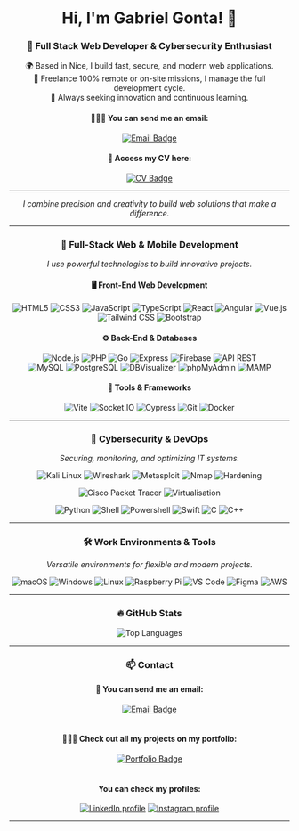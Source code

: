 <h1 align="center">Hi, I'm Gabriel Gonta! 👋</h1>

<h3 align="center">🚀 Full Stack Web Developer & Cybersecurity Enthusiast</h3>

<p align="center">
  🌍 Based in Nice, I build fast, secure, and modern web applications.<br>
  💼 Freelance 100% remote or on-site missions, I manage the full development cycle.<br>
  🎯 Always seeking innovation and continuous learning.<br>
</p>

<h4 align="center"> 🙋🏻‍♂️ You can send me an email: </h4>
<p align="center">
  <a href="mailto:gonta.gabriel.pro@gmail.com">
    <img src="https://img.shields.io/badge/Email-gonta.gabriel.pro@gmail.com-D14836?style=for-the-badge&logo=gmail&logoColor=white" alt="Email Badge">
  </a><br>
</p>

<h4 align="center"> 📄 Access my CV here: </h4>
<p align="center">
  <a href="https://github.com/gabrielgonta/gabrielgonta/blob/main/CV_Freelance_Gabriel_Gonta.pdf.pdf">
    <img src="https://img.shields.io/badge/CV-Download-0A66C2?style=for-the-badge&logo=readthedocs&logoColor=white" alt="CV Badge">
  </a><br>
</p>

---

<p align="center">
  <em>I combine precision and creativity to build web solutions that make a difference.</em>
</p>

---

<h3 align="center">🎯 Full-Stack Web & Mobile Development</h3>

<p align="center">
  <em>I use powerful technologies to build innovative projects.</em>
</p>

<h4 align="center">🖥️ Front-End Web Development</h4>
<p align="center">
  <img src="https://img.shields.io/badge/HTML5-E34F26?style=for-the-badge&logo=html5&logoColor=white" alt="HTML5" />
  <img src="https://img.shields.io/badge/CSS3-1572B6?style=for-the-badge&logo=css3&logoColor=white" alt="CSS3" />
  <img src="https://img.shields.io/badge/JavaScript-F7DF1E?style=for-the-badge&logo=javascript&logoColor=black" alt="JavaScript" />
  <img src="https://img.shields.io/badge/TypeScript-3178C6?style=for-the-badge&logo=typescript&logoColor=white" alt="TypeScript" />
  <img src="https://img.shields.io/badge/React-61DAFB?style=for-the-badge&logo=react&logoColor=black" alt="React" />
  <img src="https://img.shields.io/badge/Angular-DD0031?style=for-the-badge&logo=angular&logoColor=white" alt="Angular" />
  <img src="https://img.shields.io/badge/Vue.js-4FC08D?style=for-the-badge&logo=vue.js&logoColor=white" alt="Vue.js" />
  <img src="https://img.shields.io/badge/Tailwind_CSS-06B6D4?style=for-the-badge&logo=tailwind-css&logoColor=white" alt="Tailwind CSS" />
  <img src="https://img.shields.io/badge/Bootstrap-7952B3?style=for-the-badge&logo=bootstrap&logoColor=white" alt="Bootstrap" />
</p>

<h4 align="center">⚙️ Back-End & Databases</h4>
<p align="center">
  <img src="https://img.shields.io/badge/Node.js-339933?style=for-the-badge&logo=node.js&logoColor=white" alt="Node.js" />
  <img src="https://img.shields.io/badge/PHP-777BB4?style=for-the-badge&logo=php&logoColor=white" alt="PHP" />
  <img src="https://img.shields.io/badge/Golang-00ADD8?style=for-the-badge&logo=go&logoColor=white" alt="Go" />
  <img src="https://img.shields.io/badge/Express-000000?style=for-the-badge&logo=express&logoColor=white" alt="Express" />
  <img src="https://img.shields.io/badge/Firebase-FFCA28?style=for-the-badge&logo=firebase&logoColor=black" alt="Firebase" />
  <img src="https://img.shields.io/badge/API_REST-0052CC?style=for-the-badge" alt="API REST" />
  <br />
  <img src="https://img.shields.io/badge/MySQL-4479A1?style=for-the-badge&logo=mysql&logoColor=white" alt="MySQL" />
  <img src="https://img.shields.io/badge/PostgreSQL-336791?style=for-the-badge&logo=postgresql&logoColor=white" alt="PostgreSQL" />
  <img src="https://img.shields.io/badge/DBVisualizer-3D3D3D?style=for-the-badge" alt="DBVisualizer" />
  <img src="https://img.shields.io/badge/phpMyAdmin-EF4F4F?style=for-the-badge&logo=phpmyadmin&logoColor=white" alt="phpMyAdmin" />
  <img src="https://img.shields.io/badge/MAMP-5C5C5C?style=for-the-badge&logo=mamp&logoColor=white" alt="MAMP" />
</p>

<h4 align="center">🔨 Tools & Frameworks</h4>
<p align="center">
  <img src="https://img.shields.io/badge/Vite-646CFF?style=for-the-badge&logo=vite&logoColor=white" alt="Vite" />
  <img src="https://img.shields.io/badge/Socket.IO-010101?style=for-the-badge&logo=socket.io&logoColor=white" alt="Socket.IO" />
  <img src="https://img.shields.io/badge/Cypress-17202C?style=for-the-badge&logo=cypress&logoColor=white" alt="Cypress" />
  <img src="https://img.shields.io/badge/Git-F05032?style=for-the-badge&logo=git&logoColor=white" alt="Git" />
  <img src="https://img.shields.io/badge/Docker-2496ED?style=for-the-badge&logo=docker&logoColor=white" alt="Docker" />
</p>

---

<h3 align="center">🔐 Cybersecurity & DevOps</h3>

<p align="center">
  <em>Securing, monitoring, and optimizing IT systems.</em>
</p>

<p align="center">
  <img src="https://img.shields.io/badge/Kali_Linux-557C94?style=for-the-badge&logo=kali-linux&logoColor=white" alt="Kali Linux" />
  <img src="https://img.shields.io/badge/Wireshark-0078D7?style=for-the-badge&logo=wireshark&logoColor=white" alt="Wireshark" />
  <img src="https://img.shields.io/badge/Metasploit-FF5722?style=for-the-badge" alt="Metasploit" />
  <img src="https://img.shields.io/badge/Nmap-9BE9A8?style=for-the-badge" alt="Nmap" />
  <img src="https://img.shields.io/badge/Hardening-009688?style=for-the-badge" alt="Hardening" />
</p>

<p align="center">
  <img src="https://img.shields.io/badge/Cisco_Packet_Tracer-0078D7?style=for-the-badge" alt="Cisco Packet Tracer" />
  <img src="https://img.shields.io/badge/Virtualisation-4CAF50?style=for-the-badge" alt="Virtualisation" />
</p>

<p align="center">
  <img src="https://img.shields.io/badge/Python-3776AB?style=for-the-badge&logo=python&logoColor=white" alt="Python" />
  <img src="https://img.shields.io/badge/Shell_Script-121011?style=for-the-badge&logo=gnu-bash&logoColor=white" alt="Shell" />
  <img src="https://img.shields.io/badge/Powershell-0078D7?style=for-the-badge&logo=powershell&logoColor=white" alt="Powershell" />
  <img src="https://img.shields.io/badge/Swift-FA7343?style=for-the-badge&logo=swift&logoColor=white" alt="Swift" />
  <img src="https://img.shields.io/badge/C-00599C?style=for-the-badge&logo=c&logoColor=white" alt="C" />
  <img src="https://img.shields.io/badge/C++-00599C?style=for-the-badge&logo=c%2B%2B&logoColor=white" alt="C++" />
</p>

---

<h3 align="center">🛠️ Work Environments & Tools</h3>

<p align="center">
  <em>Versatile environments for flexible and modern projects.</em>
</p>

<p align="center">
  <img src="https://img.shields.io/badge/macOS-000000?style=for-the-badge&logo=apple&logoColor=white" alt="macOS" />
  <img src="https://img.shields.io/badge/Windows-0078D6?style=for-the-badge&logo=windows&logoColor=white" alt="Windows" />
  <img src="https://img.shields.io/badge/Linux-FCC624?style=for-the-badge&logo=linux&logoColor=black" alt="Linux" />
  <img src="https://img.shields.io/badge/Raspberry_Pi-A22846?style=for-the-badge&logo=raspberry-pi&logoColor=white" alt="Raspberry Pi" />
  <img src="https://img.shields.io/badge/VS_Code-0078D4?style=for-the-badge&logo=visual-studio-code&logoColor=white" alt="VS Code" />
  <img src="https://img.shields.io/badge/Figma-F24E1E?style=for-the-badge&logo=figma&logoColor=white" alt="Figma" />
  <img src="https://img.shields.io/badge/AWS-232F3E?style=for-the-badge&logo=amazon-aws&logoColor=white" alt="AWS" />
</p>

---

<h3 align="center">🔥 GitHub Stats</h3>

<p align="center">
  <img src="https://github-readme-stats.vercel.app/api/top-langs/?username=gabrielgonta&layout=donut&theme=shadow_red&hide_border=true" alt="Top Languages" />
</p>

---

<h3 align="center">📫 Contact</h3>

<h4 align="center"> 📧 You can send me an email: </h4>
<p align="center">
  <a href="mailto:gonta.gabriel.pro@gmail.com">
    <img src="https://img.shields.io/badge/Email-gonta.gabriel.pro@gmail.com-D14836?style=for-the-badge&logo=gmail&logoColor=white" alt="Email Badge">
  </a><br><br>
</p>

<h4 align="center"> 👨🏻‍💻 Check out all my projects on my portfolio: </h4>
<p align="center">
  <a href="https://gabrielgonta.com">
    <img src="https://img.shields.io/badge/Portfolio-gabrielgonta.com-0A66C2?style=for-the-badge&logo=vercel&logoColor=white" alt="Portfolio Badge">
  </a><br><br>
</p>

<h4 align="center"> You can check my profiles: </h4>
<p align="center">
  <a href="https://www.linkedin.com/in/gabriel-gonta/"><img src="https://img.shields.io/badge/LinkedIn-0077B5?style=for-the-badge&logo=linkedin&logoColor=white" alt="LinkedIn profile" title="LinkedIn profile"></a>
  <a href="https://www.instagram.com/gab._riel.g/"><img src="https://img.shields.io/badge/Instagram-E4405F?style=for-the-badge&logo=instagram&logoColor=white" alt="Instagram profile" title="Instagram profile"></a>
</p>

---

